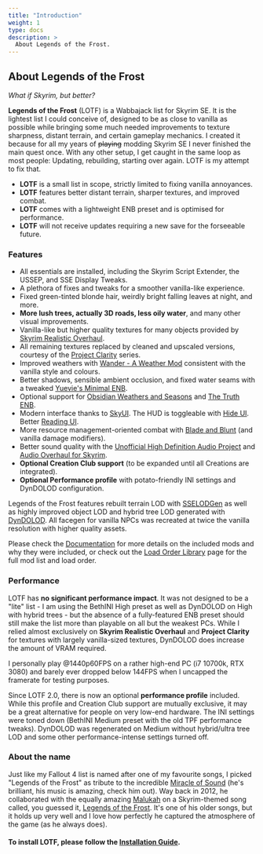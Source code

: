 ```yaml
---
title: "Introduction"
weight: 1
type: docs
description: >
  About Legends of the Frost.
---
```


## About Legends of the Frost

*What if Skyrim, but better?*

**Legends of the Frost** (LOTF) is a Wabbajack list for Skyrim SE. It is the lightest list I could conceive of, designed to be as close to vanilla as possible while bringing some much needed improvements to texture sharpness, distant terrain, and certain gameplay mechanics. I created it because for all my years of ~~playing~~ modding Skyrim SE I never finished the main quest once. With any other setup, I get caught in the same loop as most people: Updating, rebuilding, starting over again. LOTF is my attempt to fix that.

- **LOTF** is a small list in scope, strictly limited to fixing vanilla annoyances.
- **LOTF** features better distant terrain, sharper textures, and improved combat.
- **LOTF** comes with a lightweight ENB preset and is optimised for performance.
- **LOTF** will not receive updates requiring a new save for the forseeable future.

### Features

- All essentials are installed, including the Skyrim Script Extender, the USSEP, and SSE Display Tweaks.
- A plethora of fixes and tweaks for a smoother vanilla-like experience.
- Fixed green-tinted blonde hair, weirdly bright falling leaves at night, and more.
- **More lush trees, actually 3D roads, less oily water**, and many other visual improvements.
- Vanilla-like but higher quality textures for many objects provided by [Skyrim Realistic Overhaul](https://www.moddb.com/mods/skyrim-realistic-overhaul).
- All remaining textures replaced by cleaned and upscaled versions, courtesy of the [Project Clarity](https://www.nexusmods.com/skyrimspecialedition/users/34739755?tab=user+files) series.
- Improved weathers with [Wander - A Weather Mod](https://www.nexusmods.com/skyrimspecialedition/mods/24439) consistent with the vanilla style and colours.
- Better shadows, sensible ambient occlusion, and fixed water seams with a tweaked [Yuevie's Minimal ENB](https://www.nexusmods.com/skyrimspecialedition/mods/37098).
- Optional support for [Obsidian Weathers and Seasons](https://www.nexusmods.com/skyrimspecialedition/mods/12125) and [The Truth ENB](https://www.afkmods.com/index.php?/files/file/2241-the-truth-enb/).
- Modern interface thanks to [SkyUI](https://www.nexusmods.com/skyrimspecialedition/mods/12604). The HUD is toggleable with [Hide UI](https://www.nexusmods.com/skyrimspecialedition/mods/54035). Better [Reading UI](https://imgsli.com/NzAzOTc).
- More resource management-oriented combat with [Blade and Blunt](https://www.nexusmods.com/skyrimspecialedition/mods/34549) (and vanilla damage modifiers).
- Better sound quality with the [Unofficial High Definition Audio Project](https://www.nexusmods.com/skyrimspecialedition/mods/18115) and [Audio Overhaul for Skyrim](https://www.nexusmods.com/skyrimspecialedition/mods/12466).
- **Optional Creation Club support** (to be expanded until all Creations are integrated).
- **Optional Performance profile** with potato-friendly INI settings and DynDOLOD configuration.

Legends of the Frost features rebuilt terrain LOD with [SSELODGen](https://stepmodifications.org/forum/topic/13451-xlodgen-terrain-lod-beta-84-for-fnv-fo3-fo4-fo4vr-tes5-sse-tes5vr-enderal-enderalse/?ct=1629204990) as well as highly improved object LOD and hybrid tree LOD generated with [DynDOLOD](https://www.nexusmods.com/skyrimspecialedition/mods/32382). All facegen for vanilla NPCs was recreated at twice the vanilla resolution with higher quality assets.

Please check the [Documentation](/lotf/documentation/) for more details on the included mods and why they were included, or check out the [Load Order Library](https://loadorderlibrary.com/lists/legends-of-the-frost) page for the full mod list and load order.

### Performance

LOTF has **no significant performance impact**. It was not designed to be a "lite" list -  I am using the BethINI High preset as well as DynDOLOD on High with hybrid trees - but the absence of a fully-featured ENB preset should still make the list more than playable on all but the weakest PCs. While I relied almost exclusively on **Skyrim Realistic Overhaul** and **Project Clarity** for textures with largely vanilla-sized textures, DynDOLOD does increase the amount of VRAM required.

I personally play @1440p60FPS on a rather high-end PC (i7 10700k, RTX 3080) and barely ever dropped below 144FPS when I uncapped the framerate for testing purposes.

Since LOTF 2.0, there is now an optional **performance profile** included. While this profile and Creation Club support are mutually exclusive, it may be a great alternative for people on very low-end hardware. The INI settings were toned down (BethINI Medium preset with the old TPF performance tweaks). DynDOLOD was regenerated on Medium without hybrid/ultra tree LOD and some other performance-intense settings turned off.

### About the name

Just like my Fallout 4 list is named after one of my favourite songs, I picked "Legends of the Frost" as tribute to the incredible [Miracle of Sound](https://www.youtube.com/channel/UCSfoxYTlCPFfglckBLrjpsA) (he's brilliant, his music is amazing, check him out). Way back in 2012, he collaborated with the equally amazing [Malukah](https://www.youtube.com/user/malufenix) on a Skyrim-themed song called, you guessed it, [Legends of the Frost](https://www.youtube.com/watch?v=0FLQ4rACE-0). It's one of his older songs, but it holds up very well and I love how perfectly he captured the atmosphere of the game (as he always does).

#### To install LOTF, please follow the [Installation Guide](/lotf/installation/).